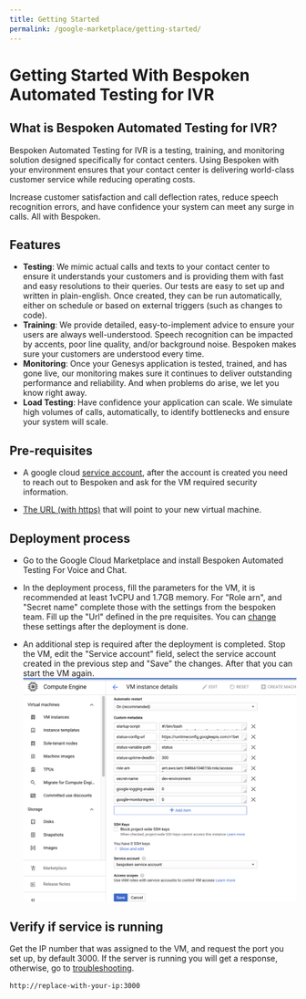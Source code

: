 ```yaml
---
title: Getting Started
permalink: /google-marketplace/getting-started/
---
```

# Getting Started With Bespoken Automated Testing for IVR

## What is Bespoken Automated Testing for IVR?

Bespoken Automated Testing for IVR is a testing, training, and monitoring solution designed specifically for contact centers. Using Bespoken with your environment ensures that your contact center is delivering world-class customer service while reducing operating costs.

Increase customer satisfaction and call deflection rates, reduce speech recognition errors, and have confidence your system can meet any surge in calls. All with Bespoken.

## Features

* **Testing**: We mimic actual calls and texts to your contact center to ensure it understands your customers and is providing them with fast and easy resolutions to their queries. Our tests are easy to set up and written in plain-english. Once created, they can be run automatically, either on schedule or based on external triggers (such as changes to code).
* **Training**: We provide detailed, easy-to-implement advice to ensure your users are always well-understood. Speech recognition can be impacted by accents, poor line quality, and/or background noise. Bespoken makes sure your customers are understood every time.
* **Monitoring**: Once your Genesys application is tested, trained, and has gone live, our monitoring makes sure it continues to deliver outstanding performance and reliability. And when problems do arise, we let you know right away.
* **Load Testing**: Have confidence your application can scale. We simulate high volumes of calls, automatically, to identify bottlenecks and ensure your system will scale.

## Pre-requisites

- A google cloud [service account](/google-marketplace/faq/#how-to-set-up-a-google-cloud-service-account), after
the account is created you need to reach out to Bespoken and ask for the VM required security information.

- [The URL (with https)](/google-marketplace/faq/#how-to-set-up-an-https-url-that-works-with-the-bespoken-vm) that will point to your new virtual machine.

## Deployment process

- Go to the Google Cloud Marketplace and install Bespoken Automated Testing For Voice and Chat.

- In the deployment process, fill the parameters for the VM, it is recommended at least 1vCPU and 1.7GB memory. For "Role arn", and "Secret name" complete those with the settings from the bespoken team. Fill up the "Url" defined in the pre requisites. You can [change](/google-marketplace/faq/#how-to-update-server-settings) these settings after the deployment is done.

- An additional step is required after the deployment is completed. Stop the VM, edit the "Service account" field, select the service account created in the previous step and "Save" the changes. After that you can start the VM again.
[<img src="./assets/google-marketplace-set-service-account.png">](./assets/google-marketplace-set-service-account.png)


## Verify if service is running
Get the IP number that was assigned to the VM, and request the port you set up, by default 3000. If the server is running you will get a response, otherwise, go to [troubleshooting](/google-marketplace/faq/#troubleshooting).

```bash
http://replace-with-your-ip:3000
```
